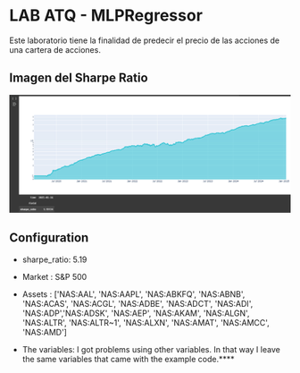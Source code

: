 # LAB ATQ - MLPRegressor

Este laboratorio tiene la finalidad de predecir el precio de las acciones de una cartera de acciones.


## Imagen del Sharpe Ratio
![alt text](image.png)

## Configuration
* sharpe_ratio: 5.19

* Market : S&P 500

* Assets : ['NAS:AAL', 'NAS:AAPL', 'NAS:ABKFQ', 'NAS:ABNB', 'NAS:ACAS', 'NAS:ACGL', 'NAS:ADBE', 'NAS:ADCT', 'NAS:ADI', 'NAS:ADP','NAS:ADSK', 'NAS:AEP', 'NAS:AKAM', 'NAS:ALGN', 'NAS:ALTR', 'NAS:ALTR~1', 'NAS:ALXN', 'NAS:AMAT', 'NAS:AMCC', 'NAS:AMD']

* The variables: I got problems using other variables. In that way I leave the same variables that came with the example code.****